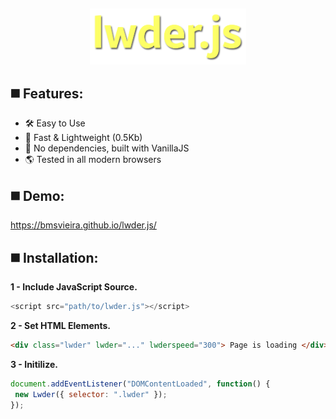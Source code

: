 <br><p align="center">
<img width="250" src="https://github.com/BMSVieira/lwder.js/blob/main/demo/img/logo.png?raw=true">
</p>

◼️ Features:
-
- 🛠 Easy to Use
- 🌠 Fast & Lightweight (0.5Kb)
- 💪 No dependencies, built with VanillaJS
- 🌎 Tested in all modern browsers

◼️ Demo:
-
https://bmsvieira.github.io/lwder.js/

◼️ Installation:
-

<b>1 - Include JavaScript Source.</b>
```javascript
<script src="path/to/lwder.js"></script>
```
<b>2 - Set HTML Elements.</b>
```html
<div class="lwder" lwder="..." lwderspeed="300"> Page is loading </div>
```
<b>3 - Initilize.</b>
```javascript
document.addEventListener("DOMContentLoaded", function() {
 new Lwder({ selector: ".lwder" });
});
```

